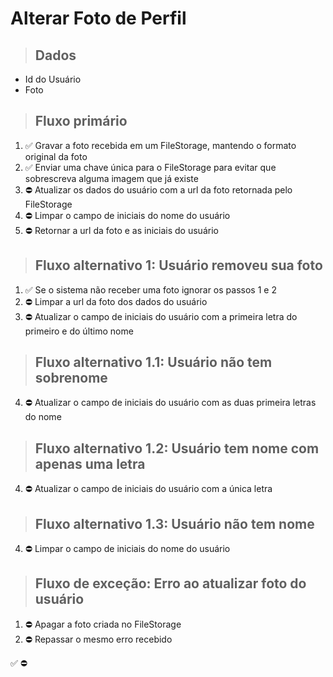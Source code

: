 # Alterar Foto de Perfil

> ## Dados
* Id do Usuário
* Foto

> ## Fluxo primário
1. ✅ Gravar a foto recebida em um FileStorage, mantendo o formato original da foto
2. ✅ Enviar uma chave única para o FileStorage para evitar que sobrescreva alguma imagem que já existe
3. ⛔ Atualizar os dados do usuário com a url da foto retornada pelo FileStorage
4. ⛔ Limpar o campo de iniciais do nome do usuário
5. ⛔ Retornar a url da foto e as iniciais do usuário

> ## Fluxo alternativo 1: Usuário removeu sua foto
1. ✅ Se o sistema não receber uma foto ignorar os passos 1 e 2
3. ⛔ Limpar a url da foto dos dados do usuário
4. ⛔ Atualizar o campo de iniciais do usuário com a primeira letra do primeiro e do último nome

> ## Fluxo alternativo 1.1: Usuário não tem sobrenome
4. ⛔ Atualizar o campo de iniciais do usuário com as duas primeira letras do nome

> ## Fluxo alternativo 1.2: Usuário tem nome com apenas uma letra
4. ⛔ Atualizar o campo de iniciais do usuário com a única letra

> ## Fluxo alternativo 1.3: Usuário não tem nome
4. ⛔ Limpar o campo de iniciais do nome do usuário

> ## Fluxo de exceção: Erro ao atualizar foto do usuário
1. ⛔ Apagar a foto criada no FileStorage
2. ⛔ Repassar o mesmo erro recebido

✅
⛔